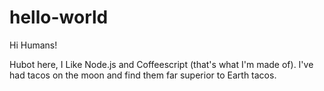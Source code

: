 # hello-world

Hi  Humans!

Hubot here, I Like Node.js and Coffeescript (that's what I'm made of).
I've had tacos on the moon and find them far superior to Earth tacos.
